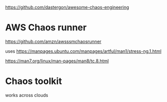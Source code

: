 
https://github.com/dastergon/awesome-chaos-engineering

# AWS Chaos runner

https://github.com/amzn/awsssmchaosrunner

uses 
https://manpages.ubuntu.com/manpages/artful/man1/stress-ng.1.html

https://man7.org/linux/man-pages/man8/tc.8.html

# Chaos toolkit

works across clouds
